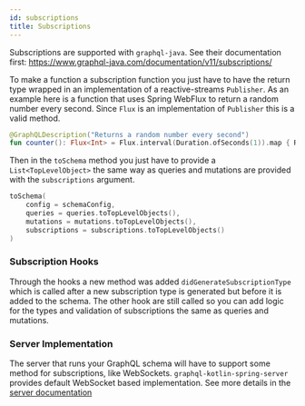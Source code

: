 ```yaml
---
id: subscriptions
title: Subscriptions
---
```

Subscriptions are supported with `graphql-java`. See their documentation first:
https://www.graphql-java.com/documentation/v11/subscriptions/

To make a function a subscription function you just have to have the return type wrapped in an implementation of a
reactive-streams `Publisher`. As an example here is a function that uses Spring WebFlux to return a random number every
second. Since `Flux` is an implementation of `Publisher` this is a valid method.

```kotlin
@GraphQLDescription("Returns a random number every second")
fun counter(): Flux<Int> = Flux.interval(Duration.ofSeconds(1)).map { Random.nextInt() }
```

Then in the `toSchema` method you just have to provide a `List<TopLevelObject>` the same way as queries and mutations
are provided with the `subscriptions` argument.

```kotlin
toSchema(
    config = schemaConfig,
    queries = queries.toTopLevelObjects(),
    mutations = mutations.toTopLevelObjects(),
    subscriptions = subscriptions.toTopLevelObjects()
)
```

### Subscription Hooks

Through the hooks a new method was added `didGenerateSubscriptionType` which is called after a new subscription type is
generated but before it is added to the schema. The other hook are still called so you can add logic for the types and
validation of subscriptions the same as queries and mutations.

### Server Implementation

The server that runs your GraphQL schema will have to support some method for subscriptions, like WebSockets. `graphql-kotlin-spring-server` provides default WebSocket based implementation. See more details in the [server documentation](../spring-server/subscriptions)
